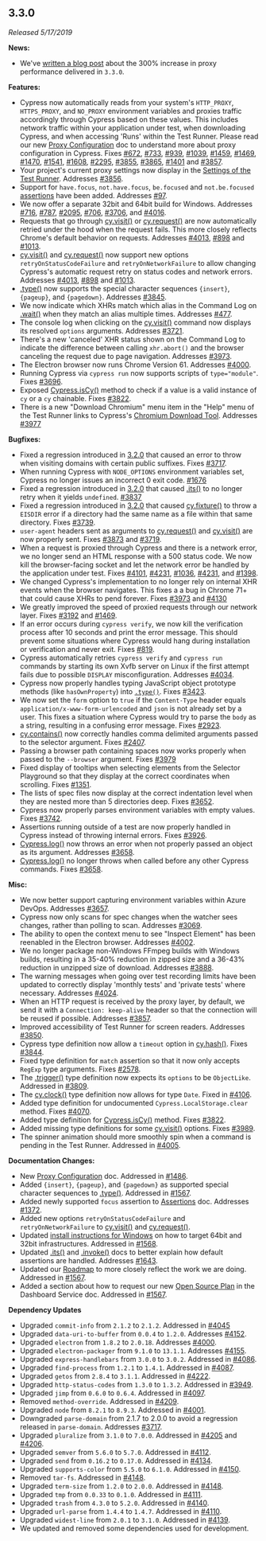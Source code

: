 ## 3.3.0

_Released 5/17/2019_

**News:**

- We've [written a blog post](https://www.cypress.io/blog/2019/05/22/how-we-improved-network-speed-by-300-in-cypress-3-3-0/) about the 300% increase in proxy performance delivered in `3.3.0`.

**Features:**

- Cypress now automatically reads from your system's `HTTP_PROXY`, `HTTPS_PROXY`, and `NO_PROXY` environment variables and proxies traffic accordingly through Cypress based on these values. This includes network traffic within your application under test, when downloading Cypress, and when accessing 'Runs' within the Test Runner. Please read our new [Proxy Configuration](/guides/references/proxy-configuration) doc to understand more about proxy configuration in Cypress. Fixes [#672](https://github.com/cypress-io/cypress/issues/672), [#733](https://github.com/cypress-io/cypress/issues/733), [#939](https://github.com/cypress-io/cypress/issues/939), [#1039](https://github.com/cypress-io/cypress/issues/1039), [#1459](https://github.com/cypress-io/cypress/issues/1459), [#1469](https://github.com/cypress-io/cypress/issues/1469), [#1470](https://github.com/cypress-io/cypress/issues/1470), [#1541](https://github.com/cypress-io/cypress/issues/1541), [#1608](https://github.com/cypress-io/cypress/issues/1608), [#2295](https://github.com/cypress-io/cypress/issues/2295), [#3855](https://github.com/cypress-io/cypress/issues/3855), [#3865](https://github.com/cypress-io/cypress/issues/3865), [#1401](https://github.com/cypress-io/cypress/issues/1401) and [#3857](https://github.com/cypress-io/cypress/issues/3857).
- Your project's current proxy settings now display in the [Settings of the Test Runner](/guides/references/proxy-configuration#View-proxy-settings-in-Cypress). Addresses [#3856](https://github.com/cypress-io/cypress/issues/3856).
- Support for `have.focus`, `not.have.focus`, `be.focused` and `not.be.focused` [assertions](/guides/references/assertions) have been added. Addresses [#97](https://github.com/cypress-io/cypress/issues/97).
- We now offer a separate 32bit and 64bit build for Windows. Addresses [#716](https://github.com/cypress-io/cypress/issues/716), [#787](https://github.com/cypress-io/cypress/issues/787), [#2095](https://github.com/cypress-io/cypress/issues/2095), [#706](https://github.com/cypress-io/cypress/issues/706), [#3706](https://github.com/cypress-io/cypress/issues/3706), and [#4016](https://github.com/cypress-io/cypress/issues/4016).
- Requests that go through [cy.visit()](/api/commands/visit) or [cy.request()](/api/commands/request) are now automatically retried under the hood when the request fails. This more closely reflects Chrome's default behavior on requests. Addresses [#4013](https://github.com/cypress-io/cypress/issues/4013), [#898](https://github.com/cypress-io/cypress/issues/898) and [#1013](https://github.com/cypress-io/cypress/issues/1013).
- [cy.visit()](/api/commands/visit) and [cy.request()](/api/commands/request) now support new options `retryOnStatusCodeFailure` and `retryOnNetworkFailure` to allow changing Cypress's automatic request retry on status codes and network errors. Addresses [#4013](https://github.com/cypress-io/cypress/issues/4013), [#898](https://github.com/cypress-io/cypress/issues/898) and [#1013](https://github.com/cypress-io/cypress/issues/1013).
- [.type()](/api/commands/type) now supports the special character sequences `{insert}`, `{pageup}`, and `{pagedown}`. Addresses [#3845](https://github.com/cypress-io/cypress/issues/3845).
- We now indicate which XHRs match which alias in the Command Log on [.wait()](/api/commands/wait) when they match an alias multiple times. Addresses [#477](https://github.com/cypress-io/cypress/issues/477).
- The console log when clicking on the [cy.visit()](/api/commands/visit) command now displays its resolved `options` arguments. Addresses [#3721](https://github.com/cypress-io/cypress/issues/3721).
- There's a new 'canceled' XHR status shown on the Command Log to indicate the difference between calling `xhr.abort()` and the browser canceling the request due to page navigation. Addresses [#3973](https://github.com/cypress-io/cypress/issues/3973).
- The Electron browser now runs Chrome Version 61. Addresses [#4000](https://github.com/cypress-io/cypress/issues/4000).
- Running Cypress via `cypress run` now supports scripts of `type="module"`. Fixes [#3696](https://github.com/cypress-io/cypress/issues/3696).
- Exposed [Cypress.isCy()](/api/cypress-api/iscy) method to check if a value is a valid instance of `cy` or a `cy` chainable. Fixes [#3822](https://github.com/cypress-io/cypress/issues/3822).
- There is a new "Download Chromium" menu item in the "Help" menu of the Test Runner links to Cypress's [Chromium Download Tool](https://on.cypress.io/chromium-downloads). Addresses [#3977](https://github.com/cypress-io/cypress/issues/3977)

**Bugfixes:**

- Fixed a regression introduced in [3.2.0](/guides/references/changelog#3-2-0) that caused an error to throw when visiting domains with certain public suffixes. Fixes [#3717](https://github.com/cypress-io/cypress/issues/3717).
- When running Cypress with `NODE_OPTIONS` environment variables set, Cypress no longer issues an incorrect 0 exit code. [#1676](https://github.com/cypress-io/cypress/issues/1676)
- Fixed a regression introduced in [3.2.0](/guides/references/changelog#3-2-0) that caused [.its()](/api/commands/its) to no longer retry when it yields `undefined`. [#3837](https://github.com/cypress-io/cypress/issues/3837)
- Fixed a regression introduced in [3.2.0](/guides/references/changelog#3-2-0) that caused [cy.fixture()](/api/commands/fixture) to throw a `EISDIR` error if a directory had the same name as a file within that same directory. Fixes [#3739](https://github.com/cypress-io/cypress/issues/3739).
- `user-agent` headers sent as arguments to [cy.request()](/api/commands/request) and [cy.visit()](/api/commands/visit) are now properly sent. Fixes [#3873](https://github.com/cypress-io/cypress/issues/3873) and [#3719](https://github.com/cypress-io/cypress/issues/3719).
- When a request is proxied through Cypress and there is a network error, we no longer send an HTML response with a 500 status code. We now kill the browser-facing socket and let the network error be handled by the application under test. Fixes [#4101](https://github.com/cypress-io/cypress/issues/4101), [#4231](https://github.com/cypress-io/cypress/issues/4231), [#1036](https://github.com/cypress-io/cypress/issues/1036), [#4231](https://github.com/cypress-io/cypress/issues/4231), and [#1398](https://github.com/cypress-io/cypress/issues/1398).
- We changed Cypress's implementation to no longer rely on internal XHR events when the browser navigates. This fixes a a bug in Chrome 71+ that could cause XHRs to pend forever. Fixes [#3973](https://github.com/cypress-io/cypress/issues/3973) and [#4130](https://github.com/cypress-io/cypress/issues/4130)
- We greatly improved the speed of proxied requests through our network layer. Fixes [#3192](https://github.com/cypress-io/cypress/issues/3192) and [#1469](https://github.com/cypress-io/cypress/issues/1469).
- If an error occurs during `cypress verify`, we now kill the verification process after 10 seconds and print the error message. This should prevent some situations where Cypress would hang during installation or verification and never exit. Fixes [#819](https://github.com/cypress-io/cypress/issues/819).
- Cypress automatically retries `cypress verify` and `cypress run` commands by starting its own Xvfb server on Linux if the first attempt fails due to possible `DISPLAY` misconfiguration. Addresses [#4034](https://github.com/cypress-io/cypress/issues/4034).
- Cypress now properly handles typing JavaScript object prototype methods (like `hasOwnProperty`) into [`.type()`](/api/commands/type). Fixes [#3423](https://github.com/cypress-io/cypress/issues/3423).
- We now set the `form` option to `true` if the `Content-Type` header equals `application/x-www-form-urlencoded` and `json` is not already set by a user. This fixes a situation where Cypress would try to parse the `body` as a string, resulting in a confusing error message. Fixes [#2923](https://github.com/cypress-io/cypress/issues/2923).
- [cy.contains()](/api/commands/contains) now correctly handles comma delimited arguments passed to the selector argument. Fixes [#2407](https://github.com/cypress-io/cypress/issues/2407).
- Passing a browser path containing spaces now works properly when passed to the `--browser` argument. Fixes [#3979](https://github.com/cypress-io/cypress/issues/3979)
- Fixed display of tooltips when selecting elements from the Selector Playground so that they display at the correct coordinates when scrolling. Fixes [#1351](https://github.com/cypress-io/cypress/issues/1351).
- The lists of spec files now display at the correct indentation level when they are nested more than 5 directories deep. Fixes [#3652](https://github.com/cypress-io/cypress/issues/3652).
- Cypress now properly parses environment variables with empty values. Fixes [#3742](https://github.com/cypress-io/cypress/issues/3742).
- Assertions running outside of a test are now properly handled in Cypress instead of throwing internal errors. Fixes [#3926](https://github.com/cypress-io/cypress/issues/3926).
- [Cypress.log()](/api/cypress-api/cypress-log) now throws an error when not properly passed an object as its argument. Addresses [#3658](https://github.com/cypress-io/cypress/issues/3658).
- [Cypress.log()](/api/cypress-api/cypress-log) no longer throws when called before any other Cypress commands. Fixes [#3658](https://github.com/cypress-io/cypress/issues/3658).

**Misc:**

- We now better support capturing environment variables within Azure DevOps. Addresses [#3657](https://github.com/cypress-io/cypress/issues/3657).
- Cypress now only scans for spec changes when the watcher sees changes, rather than polling to scan. Addresses [#3069](https://github.com/cypress-io/cypress/issues/3069).
- The ability to open the context menu to see "Inspect Element" has been reenabled in the Electron browser. Addresses [#4002](https://github.com/cypress-io/cypress/issues/4002).
- We no longer package non-Windows FFmpeg builds with Windows builds, resulting in a 35-40% reduction in zipped size and a 36-43% reduction in unzipped size of download. Addresses [#3888](https://github.com/cypress-io/cypress/issues/3888).
- The warning messages when going over test recording limits have been updated to correctly display 'monthly tests' and 'private tests' where necessary. Addresses [#4024](https://github.com/cypress-io/cypress/issues/4024).
- When an HTTP request is received by the proxy layer, by default, we send it with a `Connection: keep-alive` header so that the connection will be reused if possible. Addresses [#3857](https://github.com/cypress-io/cypress/issues/3857).
- Improved accessibility of Test Runner for screen readers. Addresses [#3850](https://github.com/cypress-io/cypress/issues/3850).
- Cypress type definition now allow a `timeout` option in [cy.hash()](/api/commands/hash). Fixes [#3844](https://github.com/cypress-io/cypress/issues/3844).
- Fixed type definition for `match` assertion so that it now only accepts `RegExp` type arguments. Fixes [#2578](https://github.com/cypress-io/cypress/issues/2578).
- The [.trigger()](/api/commands/trigger) type definition now expects its `options` to be `ObjectLike`. Addressed in [#3809](https://github.com/cypress-io/cypress/pull/3809).
- The [cy.clock()](/api/commands/clock) type definition now allows for type `Date`. Fixed in [#4106](https://github.com/cypress-io/cypress/pull/4106).
- Added type definition for undocumented `Cypress.LocalStorage.clear` method. Fixes [#4070](https://github.com/cypress-io/cypress/issues/4070).
- Added type definition for [Cypress.isCy()](/api/cypress-api/iscy) method. Fixes [#3822](https://github.com/cypress-io/cypress/issues/3822).
- Added missing type definitions for some [cy.visit()](/api/commands/visit) options. Fixes [#3989](https://github.com/cypress-io/cypress/issues/3989).
- The spinner animation should more smoothly spin when a command is pending in the Test Runner. Addressed in [#4005](https://github.com/cypress-io/cypress/pull/4005).

**Documentation Changes:**

- New [Proxy Configuration](/guides/references/proxy-configuration) doc. Addressed in [#1486](https://github.com/cypress-io/cypress-documentation/pull/1486).
- Added `{insert}`, `{pageup}`, and `{pagedown}` as supported special character sequences to [.type()](/api/commands/type#Arguments). Addressed in [#1567](https://github.com/cypress-io/cypress-documentation/pull/1567).
- Added newly supported `focus` assertion to [Assertions](/guides/references/assertions) doc. Addresses [#1372](https://github.com/cypress-io/cypress-documentation/pull/1372).
- Added new options `retryOnStatusCodeFailure` and `retryOnNetworkFailure` to [cy.visit()](/api/commands/visit) and [cy.request()](/api/commands/request).
- Updated [install instructions for Windows](/guides/getting-started/installing-cypress#Download-URLs) on how to target 64bit and 32bit infrastructures. Addressed in [#1568](https://github.com/cypress-io/cypress-documentation/issues/1568).
- Updated [.its()](/api/commands/its) and [.invoke()](/api/commands/invoke) docs to better explain how default assertions are handled. Addresses [#1643](https://github.com/cypress-io/cypress-documentation/issues/1643).
- Updated our [Roadmap](/guides/references/roadmap) to more closely reflect the work we are doing. Addressed in [#1567](https://github.com/cypress-io/cypress-documentation/pull/1639).
- Added a section about how to request our new [Open Source Plan](/guides/dashboard/organizations#Open-Source-Plan) in the Dashboard Service doc. Addressed in [#1567](https://github.com/cypress-io/cypress-documentation/pull/1584).

**Dependency Updates**

- Upgraded `commit-info` from `2.1.2` to `2.1.2`. Addressed in [#4045](https://github.com/cypress-io/cypress/pull/4045)
- Upgraded `data-uri-to-buffer` from `0.0.4` to `1.2.0`. Addresses [#4152](https://github.com/cypress-io/cypress/issues/4152).
- Upgraded `electron` from `1.8.2` to `2.0.18`. Addresses [#4000](https://github.com/cypress-io/cypress/issues/4000).
- Upgraded `electron-packager` from `9.1.0` to `13.1.1`. Addresses [#4155](https://github.com/cypress-io/cypress/issues/4155).
- Upgraded `express-handlebars` from `3.0.0` to `3.0.2`. Addressed in [#4086](https://github.com/cypress-io/cypress/pull/4086).
- Upgraded `find-process` from `1.2.1` to `1.4.1`. Addressed in [#4087](https://github.com/cypress-io/cypress/pull/4087).
- Upgraded `getos` from `2.8.4` to `3.1.1`. Addressed in [#4222](https://github.com/cypress-io/cypress/pull/4222).
- Upgraded `http-status-codes` from `1.3.0` to `1.3.2`. Addressed in [#3949](https://github.com/cypress-io/cypress/pull/3949).
- Upgraded `jimp` from `0.6.0` to `0.6.4`. Addressed in [#4097](https://github.com/cypress-io/cypress/pull/4097).
- Removed `method-override`. Addressed in [#4209](https://github.com/cypress-io/cypress/pull/4209).
- Upgraded `node` from `8.2.1` to `8.9.3`. Addressed in [#4001](https://github.com/cypress-io/cypress/pull/4001).
- Downgraded `parse-domain` from 2.1.7 to 2.0.0 to avoid a regression released in `parse-domain`. Addresses [#3717](https://github.com/cypress-io/cypress/issues/3717).
- Upgraded `pluralize` from `3.1.0` to `7.0.0`. Addressed in [#4205](https://github.com/cypress-io/cypress/pull/4205) and [#4206](https://github.com/cypress-io/cypress/pull/4206).
- Upgraded `semver` from `5.6.0` to `5.7.0`. Addressed in [#4112](https://github.com/cypress-io/cypress/pull/4112).
- Upgraded `send` from `0.16.2` to `0.17.0`. Addressed in [#4134](https://github.com/cypress-io/cypress/pull/4134).
- Upgraded `supports-color` from `5.5.0` to `6.1.0`. Addressed in [#4150](https://github.com/cypress-io/cypress/pull/4150).
- Removed `tar-fs`. Addressed in [#4148](https://github.com/cypress-io/cypress/pull/4148).
- Upgraded `term-size` from `1.2.0` to `2.0.0`. Addressed in [#4148](https://github.com/cypress-io/cypress/pull/4148).
- Upgraded `tmp` from `0.0.33` to `0.1.0`. Addressed in [#4111](https://github.com/cypress-io/cypress/pull/4111).
- Upgraded `trash` from `4.3.0` to `5.2.0`. Addressed in [#4140](https://github.com/cypress-io/cypress/pull/4140).
- Upgraded `url-parse` from `1.4.4` to `1.4.7`. Addressed in [#4110](https://github.com/cypress-io/cypress/pull/4110).
- Upgraded `widest-line` from `2.0.1` to `3.1.0`. Addressed in [#4139](https://github.com/cypress-io/cypress/pull/4139).
- We updated and removed some dependencies used for development.
